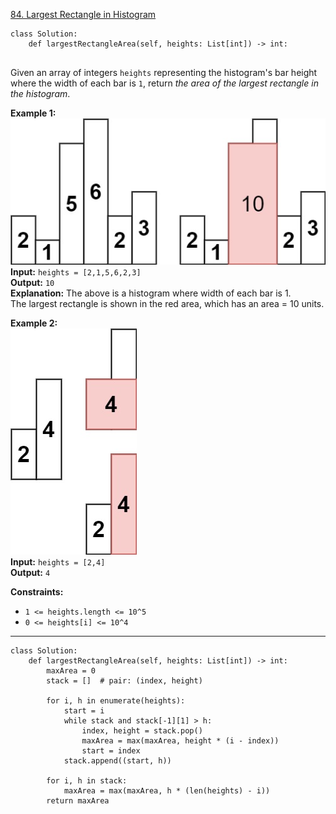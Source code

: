 [84. Largest Rectangle in Histogram](https://leetcode.com/problems/largest-rectangle-in-histogram/)

```
class Solution:
    def largestRectangleArea(self, heights: List[int]) -> int:
        
```

Given an array of integers `heights` representing the histogram's bar height where the width of each bar is `1`, return _the area of the largest rectangle in the histogram_.

**Example 1:**  
![](!assets/attachments/Pasted%20image%2020240227103747.png)  
**Input:** `heights = [2,1,5,6,2,3]`  
**Output:** `10`  
**Explanation:** The above is a histogram where width of each bar is 1.  
The largest rectangle is shown in the red area, which has an area = 10 units.  

**Example 2:**  
![](!assets/attachments/Pasted%20image%2020240227103823.png)  
**Input:** `heights = [2,4]`  
**Output:** `4`  

**Constraints:**
- `1 <= heights.length <= 10^5`
- `0 <= heights[i] <= 10^4`

---





```
class Solution:
    def largestRectangleArea(self, heights: List[int]) -> int:
        maxArea = 0
        stack = []  # pair: (index, height)

        for i, h in enumerate(heights):
            start = i
            while stack and stack[-1][1] > h:
                index, height = stack.pop()
                maxArea = max(maxArea, height * (i - index))
                start = index
            stack.append((start, h))

        for i, h in stack:
            maxArea = max(maxArea, h * (len(heights) - i))
        return maxArea
```